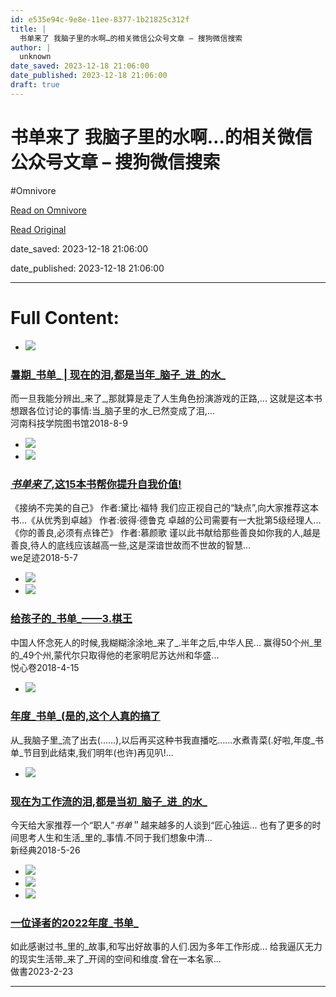 ```yaml
---
id: e535e94c-9e8e-11ee-8377-1b21825c312f
title: |
  书单来了 我脑子里的水啊…的相关微信公众号文章 – 搜狗微信搜索
author: |
  unknown
date_saved: 2023-12-18 21:06:00
date_published: 2023-12-18 21:06:00
draft: true
---
```


# 书单来了 我脑子里的水啊…的相关微信公众号文章 – 搜狗微信搜索
#Omnivore

[Read on Omnivore](https://omnivore.app/me/-18c82fd94ea)

[Read Original](http://weixin.sogou.com/weixin?query=%E4%B9%A6%E5%8D%95%E6%9D%A5%E4%BA%86+%E6%88%91%E8%84%91%E5%AD%90%E9%87%8C%E7%9A%84%E6%B0%B4%E5%95%8A%E2%80%A6&type=2)

date_saved: 2023-12-18 21:06:00

date_published: 2023-12-18 21:06:00

--- 

# Full Content: 

* [![](https://proxy-prod.omnivore-image-cache.app/0x0,spfwTGIo2BT2oLPdy4KdGfXagf9HpN4g4EPS__NR6iMg/http://img01.sogoucdn.com/v2/thumb?appid=201147&url=http%3A%2F%2Fmmbiz.qpic.cn%2Fmmbiz_jpg%2F45sSTrmWTFnnwVgUibWFT0wVxJtxYwv95MzicEd3nTmzJ38hY6dAxqfaV3qps0CsSVicb4h3m4TVKrib5XKTP7icEGQ%2F0%3Fwx_fmt%3Djpeg&sign=1d4b3f638a59814e90fd1bc410b28770)](http://weixin.sogou.com/link?url=dn9a%5F-gY295K0Rci%5FxozVXfdMkSQTLW6cwJThYulHEtVjXrGTiVgS0Sy0gWlkiGyZHymWU%5Fnfgq97kgMyTxUylqXa8Fplpd9HBSMNb4DbdQbSneh09YEz4EKLxhe3Pnm-sYev7-f3I9kr6vJptwEeTEYMif-%5FelJMnG0XhnYfq1Z8Hrx64A228fm%5FXyqY%5FJu9bS%5FrLVaxhTJJTF59Ovk4QHxDtOVSWZuWnMXTlbM9BTaQWizeS%5FJ63nzR2w8WXSMdDTpePHyTSvS-e4Yz84xMA..&type=2&query=%E4%B9%A6%E5%8D%95%E6%9D%A5%E4%BA%86%20%E6%88%91%E8%84%91%E5%AD%90%E9%87%8C%E7%9A%84%E6%B0%B4%E5%95%8A%E2%80%A6&token=0A358B7A32E3B9670B0D00D3A54034530C6C935E6581CA1E)  
### [暑期_书单_ | 现在的泪,都是当年_脑子_进_的水_](http://weixin.sogou.com/link?url=dn9a%5F-gY295K0Rci%5FxozVXfdMkSQTLW6cwJThYulHEtVjXrGTiVgS0Sy0gWlkiGyZHymWU%5Fnfgq97kgMyTxUylqXa8Fplpd9HBSMNb4DbdQbSneh09YEz4EKLxhe3Pnm-sYev7-f3I9kr6vJptwEeTEYMif-%5FelJMnG0XhnYfq1Z8Hrx64A228fm%5FXyqY%5FJu9bS%5FrLVaxhTJJTF59Ovk4QHxDtOVSWZuWnMXTlbM9BTaQWizeS%5FJ63nzR2w8WXSMdDTpePHyTSvS-e4Yz84xMA..&type=2&query=%E4%B9%A6%E5%8D%95%E6%9D%A5%E4%BA%86%20%E6%88%91%E8%84%91%E5%AD%90%E9%87%8C%E7%9A%84%E6%B0%B4%E5%95%8A%E2%80%A6&token=0A358B7A32E3B9670B0D00D3A54034530C6C935E6581CA1E)  
而一旦我能分辨出_来了_,那就算是走了人生角色扮演游戏的正路,... 这就是这本书想跟各位讨论的事情:当_脑子里的水_已然变成了泪,...  
河南科技学院图书馆2018-8-9
* [![](https://proxy-prod.omnivore-image-cache.app/0x0,s-YZPz6YIRq04BUW5IBGrlw5aK-PI12hADp7i68FiCPs/http://img01.sogoucdn.com/v2/thumb?appid=201147&url=http%3A%2F%2Fmmbiz.qpic.cn%2Fmmbiz_jpg%2FsssiapJ5OnbU9mbA1v7hjGW2NSAF2hic9kES7Rut3NibbLbicNseMPOkwQa7omHp7Ef6JcIJXVew0Zib4vMS5ErJI4g%2F0%3Fwx_fmt%3Djpeg&sign=ca8f12f148d40e12e2897262e1a22635)](http://weixin.sogou.com/link?url=dn9a%5F-gY295K0Rci%5FxozVXfdMkSQTLW6cwJThYulHEtVjXrGTiVgS0Sy0gWlkiGyZHymWU%5Fnfgq97kgMyTxUylqXa8Fplpd98ziDnR4ml5O0xIww8IYmya8y4nPDPILTvmktfYa86D5C57elsdc8R8xwaGqBJY6A-IZQkdYh6uuS-SPnpWDhfAgb2FXShTcCPjoGYDun1tN248FWxPzT958ub3DXSwTJ3Pg3brZ-yhy9lBGFy08NPTAacMaHdszkVgNe%5FVOKmgoHpHkoPMgL3A..&type=2&query=%E4%B9%A6%E5%8D%95%E6%9D%A5%E4%BA%86%20%E6%88%91%E8%84%91%E5%AD%90%E9%87%8C%E7%9A%84%E6%B0%B4%E5%95%8A%E2%80%A6&token=0A358B7A32E3B9670B0D00D3A54034530C6C935E6581CA1E)
* [![](https://proxy-prod.omnivore-image-cache.app/0x0,sLkwAWcrhvwWmdh21vX7fh0DzlIZFjF6QsDiWiaytOaU/http://img01.sogoucdn.com/v2/thumb?appid=201147&url=http%3A%2F%2Fmmbiz.qpic.cn%2Fmmbiz_jpg%2F43hdIxTnWJevnT2tGkia3JibiadibicT5pic656811NwMfWKHSbUu01LYQbBY4kkVaFNoeqgfJSEoGIlEXmNoVaqUREg%2F0%3Fwx_fmt%3Djpeg&sign=e13957f877a9820c5fc8536103f478e1)](http://weixin.sogou.com/link?url=dn9a%5F-gY295K0Rci%5FxozVXfdMkSQTLW6cwJThYulHEtVjXrGTiVgS0Sy0gWlkiGyZHymWU%5Fnfgq97kgMyTxUylqXa8Fplpd9oRN1OvXHQTd%5FcNa36C4ux4yQCX7xmp12R4hwHGW%5FjWSlbsjbBaNJRV-Yd3iAJ-g3bNlqzBon-Fg%5FAXafvdPoFLhgeUsZlXPkcKFg55CKv%5FuAhDr1kQjdGkP3KtcuTo70XcYaGHEsKQgM1egYWQgT2HhaORs52Zt8faXI0pi1iIxS6t2rFt2rnA..&type=2&query=%E4%B9%A6%E5%8D%95%E6%9D%A5%E4%BA%86%20%E6%88%91%E8%84%91%E5%AD%90%E9%87%8C%E7%9A%84%E6%B0%B4%E5%95%8A%E2%80%A6&token=0A358B7A32E3B9670B0D00D3A54034530C6C935E6581CA1E)  
### [_书单来了_,这15本书帮你提升自我价值!](http://weixin.sogou.com/link?url=dn9a%5F-gY295K0Rci%5FxozVXfdMkSQTLW6cwJThYulHEtVjXrGTiVgS0Sy0gWlkiGyZHymWU%5Fnfgq97kgMyTxUylqXa8Fplpd9oRN1OvXHQTd%5FcNa36C4ux4yQCX7xmp12R4hwHGW%5FjWSlbsjbBaNJRV-Yd3iAJ-g3bNlqzBon-Fg%5FAXafvdPoFLhgeUsZlXPkcKFg55CKv%5FuAhDr1kQjdGkP3KtcuTo70XcYaGHEsKQgM1egYWQgT2HhaORs52Zt8faXI0pi1iIxS6t2rFt2rnA..&type=2&query=%E4%B9%A6%E5%8D%95%E6%9D%A5%E4%BA%86%20%E6%88%91%E8%84%91%E5%AD%90%E9%87%8C%E7%9A%84%E6%B0%B4%E5%95%8A%E2%80%A6&token=0A358B7A32E3B9670B0D00D3A54034530C6C935E6581CA1E)  
《接纳不完美的自己》 作者:黛比·福特 我们应正视自己的“缺点”,向大家推荐这本书...《从优秀到卓越》 作者:彼得·德鲁克 卓越的公司需要有一大批第5级经理人...《你的善良,必须有点锋芒》 作者:慕颜歌 谨以此书献给那些善良如你我的人,越是善良,待人的底线应该越高一些,这是深谙世故而不世故的智慧...  
we足迹2018-5-7
* [![](https://proxy-prod.omnivore-image-cache.app/0x0,sT43ul5wZPFdzk5z-5dEQgA38UN55eJWY6xhl3NCU8zQ/http://img01.sogoucdn.com/v2/thumb?appid=201147&url=https%3A%2F%2Fmmbiz.qpic.cn%2Fmmbiz_jpg%2FO8icMfAgiagKic8ILhGrLsRtoia2UCmWGu4RBbNFr8TVIJOek5UlpYGhAbGOnN6eDOLZ2AiceSoUsOfVjTfu44vmy7w%2F0%3Fwx_fmt%3Djpeg&sign=c60553b6909dfb0959eb1d2208e9a8e1)](http://weixin.sogou.com/link?url=dn9a%5F-gY295K0Rci%5FxozVXfdMkSQTLW6cwJThYulHEtVjXrGTiVgS0Sy0gWlkiGyZHymWU%5Fnfgq97kgMyTxUylqXa8Fplpd9fMSeu5Vce8IU4TdQl1jVaJ77EL9lRpys4BMmHZRs0R0tNsF3CxSFA3Am7v7aazWiMdqyKo7YPonalhhJdVGsNLPcL5coIuWKPA%5FCJok4OmyppVrKjotnwk7%5FF6-O9bnJB29DqgoPtGnlxRefORWwVW49mGiL3nKLe%5FrAEa0OaNvf3q8uRDTfkw..&type=2&query=%E4%B9%A6%E5%8D%95%E6%9D%A5%E4%BA%86%20%E6%88%91%E8%84%91%E5%AD%90%E9%87%8C%E7%9A%84%E6%B0%B4%E5%95%8A%E2%80%A6&token=0A358B7A32E3B9670B0D00D3A54034530C6C935E6581CA1E)
* [![](https://proxy-prod.omnivore-image-cache.app/0x0,sm-GOLVCRzW-8MROWfYLIm_vupN1-17nHvfujJ-hDYjU/http://img01.sogoucdn.com/v2/thumb?appid=201147&url=http%3A%2F%2Fmmbiz.qpic.cn%2Fmmbiz_jpg%2FsbLxztiaSIn8EcMRiaNfjy1iawpF733ETY7DU8FPu3XmokvAYZfwSxeqL8QjrU3QOXcPFKPFNmBLE0GwLsPLKxMew%2F0%3Fwx_fmt%3Djpeg&sign=38a983fbc93a0eb540ef4910642d012f)](http://weixin.sogou.com/link?url=dn9a%5F-gY295K0Rci%5FxozVXfdMkSQTLW6cwJThYulHEtVjXrGTiVgS0Sy0gWlkiGyZHymWU%5Fnfgq97kgMyTxUylqXa8Fplpd9mmnKfJABEDFmwsHDu4CR20xcplmKJXlqliE6aEzu8mwWDYQvVznN1P7cVB3kCceiEk-CXRDjSR8r8ALD1nVpLgUkHj-Bhbop9HZyJ-QIcL9GN3sI%5FnaIsjW4EeqZfLYyH8t5sMPxl5EUNO3npl%5Fb8NIZMGS%5FATr8yMTJTr3vek45eBgmN3LoYQ..&type=2&query=%E4%B9%A6%E5%8D%95%E6%9D%A5%E4%BA%86%20%E6%88%91%E8%84%91%E5%AD%90%E9%87%8C%E7%9A%84%E6%B0%B4%E5%95%8A%E2%80%A6&token=0A358B7A32E3B9670B0D00D3A54034530C6C935E6581CA1E)  
### [给孩子的_书单_——3.棋王](http://weixin.sogou.com/link?url=dn9a%5F-gY295K0Rci%5FxozVXfdMkSQTLW6cwJThYulHEtVjXrGTiVgS0Sy0gWlkiGyZHymWU%5Fnfgq97kgMyTxUylqXa8Fplpd9mmnKfJABEDFmwsHDu4CR20xcplmKJXlqliE6aEzu8mwWDYQvVznN1P7cVB3kCceiEk-CXRDjSR8r8ALD1nVpLgUkHj-Bhbop9HZyJ-QIcL9GN3sI%5FnaIsjW4EeqZfLYyH8t5sMPxl5EUNO3npl%5Fb8NIZMGS%5FATr8yMTJTr3vek45eBgmN3LoYQ..&type=2&query=%E4%B9%A6%E5%8D%95%E6%9D%A5%E4%BA%86%20%E6%88%91%E8%84%91%E5%AD%90%E9%87%8C%E7%9A%84%E6%B0%B4%E5%95%8A%E2%80%A6&token=0A358B7A32E3B9670B0D00D3A54034530C6C935E6581CA1E)  
中国人怀念死人的时候,我糊糊涂涂地_来了_.半年之后,中华人民... 赢得50个州_里的_49个州,蒙代尔只取得他的老家明尼苏达州和华盛...  
悦心卷2018-4-15
* [![](https://proxy-prod.omnivore-image-cache.app/0x0,sFlXr9zEPN3bHtxHqVYTOiHjmNWv1zgpGcnGjaxkhIgY/http://img01.sogoucdn.com/v2/thumb?appid=201147&url=http%3A%2F%2Fmmbiz.qpic.cn%2Fmmbiz_jpg%2F5sNic3hbkUicDKPeNIQbMKhLP83jkrA9cN1AsdPEvGnj0BhW7UYxaXhhrxvM3ac1CBPiaN0PPWEHYTib2NNP8X8VAA%2F0%3Fwx_fmt%3Djpeg&sign=3d4fec4cfb4450f8ce2066e94c01aa8b)](http://weixin.sogou.com/link?url=dn9a%5F-gY295K0Rci%5FxozVXfdMkSQTLW6cwJThYulHEtVjXrGTiVgS0Sy0gWlkiGyZHymWU%5Fnfgq97kgMyTxUylqXa8Fplpd9-OnqiZ1d84aBi3KtlmoHDVdKjCRkzH42V7hksoL3qVvz64MVPRVcSQVz4n5CjkKo8EZsj7n4cVEjSXfvYCMkRgHY0iNdHqzk%5FgPXrsFHT036reNYnpk6OE04WmGAscUMH79saYcfKkaeFBh0oQLPM%5FSFKz5O6bbNwQOskjX4pirzAjcIGepUqA..&type=2&query=%E4%B9%A6%E5%8D%95%E6%9D%A5%E4%BA%86%20%E6%88%91%E8%84%91%E5%AD%90%E9%87%8C%E7%9A%84%E6%B0%B4%E5%95%8A%E2%80%A6&token=0A358B7A32E3B9670B0D00D3A54034530C6C935E6581CA1E)  
### [年度_书单_(是的,这个人真的搞了](http://weixin.sogou.com/link?url=dn9a%5F-gY295K0Rci%5FxozVXfdMkSQTLW6cwJThYulHEtVjXrGTiVgS0Sy0gWlkiGyZHymWU%5Fnfgq97kgMyTxUylqXa8Fplpd9-OnqiZ1d84aBi3KtlmoHDVdKjCRkzH42V7hksoL3qVvz64MVPRVcSQVz4n5CjkKo8EZsj7n4cVEjSXfvYCMkRgHY0iNdHqzk%5FgPXrsFHT036reNYnpk6OE04WmGAscUMH79saYcfKkaeFBh0oQLPM%5FSFKz5O6bbNwQOskjX4pirzAjcIGepUqA..&type=2&query=%E4%B9%A6%E5%8D%95%E6%9D%A5%E4%BA%86%20%E6%88%91%E8%84%91%E5%AD%90%E9%87%8C%E7%9A%84%E6%B0%B4%E5%95%8A%E2%80%A6&token=0A358B7A32E3B9670B0D00D3A54034530C6C935E6581CA1E)  
从_我脑子里_流了出去(……),以后再买这种书我直播吃……水煮青菜(.好啦,年度_书单_节目到此结束,我们明年(也许)再见叭!...
* [![](https://proxy-prod.omnivore-image-cache.app/0x0,sJlY9LhL-f8nAw4B4uULiJ1pd2GuZe2WC3E0yBIM22GM/http://img01.sogoucdn.com/v2/thumb?appid=201147&url=http%3A%2F%2Fmmbiz.qpic.cn%2Fmmbiz_jpg%2FxJflKkicEgfK8TGG6oSAwbu1iamNZDYgf8h2Qd7fbgFcXRriaPom8W7rTnvblXaJdw7QaCeLyNSwTmKtFGPTft1hA%2F0%3Fwx_fmt%3Djpeg&sign=cf09c7153de835268a7af73f61d37364)](http://weixin.sogou.com/link?url=dn9a%5F-gY295K0Rci%5FxozVXfdMkSQTLW6cwJThYulHEtVjXrGTiVgS0Sy0gWlkiGyZHymWU%5Fnfgq97kgMyTxUylqXa8Fplpd9PtXcbxAglSGHTAmXj3rzEJQXrk1qdRduBnS0GSSNIycnapELS3qAnQXKT-BIa7KFNzgcL7Hq8FV0uXzJ8iW7EDR0SHUS-DY6Vm2Y6Pg91jpzSBlYMJZ5Ev7gGf7idkXlSHiXZzdC4tscv37e%5FD4hzSbiNTBup%5FI7CR1lKiTO0M4tPujwwRB2Pw..&type=2&query=%E4%B9%A6%E5%8D%95%E6%9D%A5%E4%BA%86%20%E6%88%91%E8%84%91%E5%AD%90%E9%87%8C%E7%9A%84%E6%B0%B4%E5%95%8A%E2%80%A6&token=0A358B7A32E3B9670B0D00D3A54034530C6C935E6581CA1E)  
### [现在为工作流的泪,都是当初_脑子_进_的水_](http://weixin.sogou.com/link?url=dn9a%5F-gY295K0Rci%5FxozVXfdMkSQTLW6cwJThYulHEtVjXrGTiVgS0Sy0gWlkiGyZHymWU%5Fnfgq97kgMyTxUylqXa8Fplpd9PtXcbxAglSGHTAmXj3rzEJQXrk1qdRduBnS0GSSNIycnapELS3qAnQXKT-BIa7KFNzgcL7Hq8FV0uXzJ8iW7EDR0SHUS-DY6Vm2Y6Pg91jpzSBlYMJZ5Ev7gGf7idkXlSHiXZzdC4tscv37e%5FD4hzSbiNTBup%5FI7CR1lKiTO0M4tPujwwRB2Pw..&type=2&query=%E4%B9%A6%E5%8D%95%E6%9D%A5%E4%BA%86%20%E6%88%91%E8%84%91%E5%AD%90%E9%87%8C%E7%9A%84%E6%B0%B4%E5%95%8A%E2%80%A6&token=0A358B7A32E3B9670B0D00D3A54034530C6C935E6581CA1E)  
今天给大家推荐一个“职人”_书单_＂越来越多的人谈到“匠心独运... 也有了更多的时间思考人生和生活_里的_事情.不同于我们想象中清...  
新经典2018-5-26
* [![](https://proxy-prod.omnivore-image-cache.app/0x0,sst4EOdUtwhfGHbMffzhdRNlIf6FKVEo7WzXX3o6Pcyg/http://img01.sogoucdn.com/v2/thumb?appid=201147&url=http%3A%2F%2Fmmbiz.qpic.cn%2Fmmbiz_jpg%2FiaOib7ro3AqzmDkxqP0CJb8xfw7etjTC7mwkictVtXCXtshZsNSmvjnvEErWlXDdPYZKicaocPjm0IflmYX27F3Yug%2F0%3Fwx_fmt%3Djpeg&sign=abfef9da1c305b4417bb9da6f3bfa92f)](http://weixin.sogou.com/link?url=dn9a%5F-gY295K0Rci%5FxozVXfdMkSQTLW6cwJThYulHEtVjXrGTiVgS0Sy0gWlkiGyZHymWU%5Fnfgq97kgMyTxUylqXa8Fplpd9EPuUoGkusS6uhk3iFJvGUl4ROY7hq-1q6NhPyJvfd1GhKr4-m6T4gFdNIEbmoCO1lisPC7n5dmYAWL3oc4lcrBLKEqp76IUSS989rga0m%5Ft9FmnA6U47pOHDfVkHqXVZG-dVARvJqQIdn-EsN8lG7gxG1OZh0B2ZF-pkGlNt3RyAFV%5F3u-a3OQ..&type=2&query=%E4%B9%A6%E5%8D%95%E6%9D%A5%E4%BA%86%20%E6%88%91%E8%84%91%E5%AD%90%E9%87%8C%E7%9A%84%E6%B0%B4%E5%95%8A%E2%80%A6&token=0A358B7A32E3B9670B0D00D3A54034530C6C935E6581CA1E)
* [![](https://proxy-prod.omnivore-image-cache.app/0x0,s5f5jAeVPaPYTBfrNIfbb-EkS1ng1sFvw35lxEongEgg/http://img01.sogoucdn.com/v2/thumb?appid=201147&url=http%3A%2F%2Fmmbiz.qpic.cn%2Fmmbiz%2FMlyZZgwzHBkuibpu82h8f6AfcB6A9OKMpDibxA9eedJKtuuHWdib0d3xgJHx1J9Wes3lSdCHs5VFLn2qaMUribNpqg%2Fs640%3F&sign=1d9a403bf37d391f1f92d8abb65aec52)](http://weixin.sogou.com/link?url=dn9a%5F-gY295K0Rci%5FxozVXfdMkSQTLW6ft3wfAVofsP5Peu-UiA4DB1eVTGDhweqsN9B5YUP1luVgrFeYQugDtP8zGkDlSM6D0oYxaXuhPfEqw-zFMGl4ZGnyC4hl2AAGXZr9mkWWjKoNS6PUNhO5ubUUMcKnP8JHL1dL7nRDZq6p2vCqT%5Fj6E2KFN6Tchjl8lSO8EP0vHcduWdMPmCR6KmkEcc563sdrJCgqVnXkakpQGIfoagguXuD5YSLesOYqWyqcO9c2NuFdFk1J3PU7T9wy2WxDLxxHw0Sz-d%5FR%5F6FuhMjwGiGqwBxPeVW4kqriZqwg0yoRFw.&type=2&query=%E4%B9%A6%E5%8D%95%E6%9D%A5%E4%BA%86%20%E6%88%91%E8%84%91%E5%AD%90%E9%87%8C%E7%9A%84%E6%B0%B4%E5%95%8A%E2%80%A6&token=0A358B7A32E3B9670B0D00D3A54034530C6C935E6581CA1E)
* [![](https://proxy-prod.omnivore-image-cache.app/0x0,sv10MFFFPdyzfF3KtRCnC9diVx9eQwWwErNF__OTrBFs/http://img01.sogoucdn.com/v2/thumb?appid=201147&url=https%3A%2F%2Fmmbiz.qpic.cn%2Fmmbiz_jpg%2FkNOvDY2Zsniaw6RHI8cAGZwGH06DdvYhZWtyzJm21A51LYricC0pX9XRaJCBWIl8Vpov6w50nVvw66U0RuKpMANw%2F0%3Fwx_fmt%3Djpeg&sign=33c7ab85efe2c8171364a1b65c49dc8b)](http://weixin.sogou.com/link?url=dn9a%5F-gY295K0Rci%5FxozVXfdMkSQTLW6cwJThYulHEtVjXrGTiVgS0Sy0gWlkiGyZHymWU%5Fnfgq97kgMyTxUylqXa8Fplpd925UYJ-fJAso0Po6coPhe08Pg2gqY1no0rPdpAta-V1VucIAIUFxLQFqvkCML7FlaABcn9sFhwL6v6Vk2c8XY2JQKW6g4m-4riJnYfOVJnUAZ04GpeMOes82b6H3zdVdY01lNfJaQjFvfya65oxuSFlwjVxQV76K62IsOj2FUcTzFcvUoAZZH7Q..&type=2&query=%E4%B9%A6%E5%8D%95%E6%9D%A5%E4%BA%86%20%E6%88%91%E8%84%91%E5%AD%90%E9%87%8C%E7%9A%84%E6%B0%B4%E5%95%8A%E2%80%A6&token=0A358B7A32E3B9670B0D00D3A54034530C6C935E6581CA1E)  
### [一位译者的2022年度_书单_](http://weixin.sogou.com/link?url=dn9a%5F-gY295K0Rci%5FxozVXfdMkSQTLW6cwJThYulHEtVjXrGTiVgS0Sy0gWlkiGyZHymWU%5Fnfgq97kgMyTxUylqXa8Fplpd925UYJ-fJAso0Po6coPhe08Pg2gqY1no0rPdpAta-V1VucIAIUFxLQFqvkCML7FlaABcn9sFhwL6v6Vk2c8XY2JQKW6g4m-4riJnYfOVJnUAZ04GpeMOes82b6H3zdVdY01lNfJaQjFvfya65oxuSFlwjVxQV76K62IsOj2FUcTzFcvUoAZZH7Q..&type=2&query=%E4%B9%A6%E5%8D%95%E6%9D%A5%E4%BA%86%20%E6%88%91%E8%84%91%E5%AD%90%E9%87%8C%E7%9A%84%E6%B0%B4%E5%95%8A%E2%80%A6&token=0A358B7A32E3B9670B0D00D3A54034530C6C935E6581CA1E)  
如此感谢过书_里的_故事,和写出好故事的人们.因为多年工作形成... 给我逼仄无力的现实生活带_来了_开阔的空间和维度.曾在一本名家...  
做書2023-2-23

---

